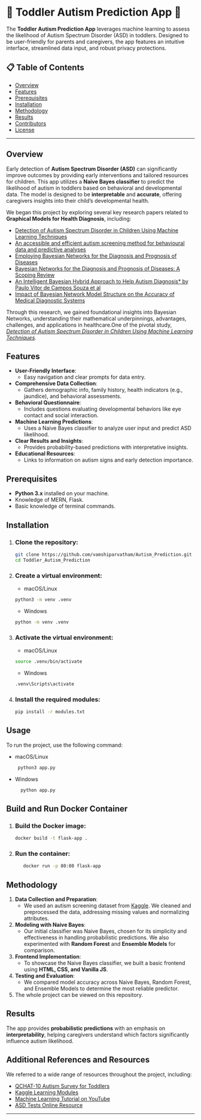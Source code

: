 # 🧩 Toddler Autism Prediction App 🧠

The **Toddler Autism Prediction App** leverages machine learning to assess the likelihood of Autism Spectrum Disorder (ASD) in toddlers. Designed to be user-friendly for parents and caregivers, the app features an intuitive interface, streamlined data input, and robust privacy protections.

## 📋 Table of Contents

- [Overview](#overview)
- [Features](#features)
- [Prerequisites](#prerequisites)
- [Installation](#installation)
- [Methodology](#methodology)
- [Results](#results)
- [Contributors](#contributors)
- [License](#license)
  

---

## Overview

Early detection of **Autism Spectrum Disorder (ASD)** can significantly improve outcomes by providing early interventions and tailored resources for children. This app utilizes a **Naive Bayes classifier** to predict the likelihood of autism in toddlers based on behavioral and developmental data. The model is designed to be **interpretable** and **accurate**, offering caregivers insights into their child’s developmental health.

We began this project by exploring several key research papers related to **Graphical Models for Health Diagnosis**, including:

- [Detection of Autism Spectrum Disorder in Children Using Machine Learning Techniques](https://link.springer.com/article/10.1007/s42979-021-00776-5)
- [An accessible and efficient autism screening method for behavioural data and predictive analyses](https://journals.sagepub.com/doi/10.1177/1460458218796636)
- [Employing Bayesian Networks for the Diagnosis and Prognosis of Diseases](https://arxiv.org/abs/2304.06400)
- [Bayesian Networks for the Diagnosis and Prognosis of Diseases: A Scoping Review](https://www.mdpi.com/2504-4990/6/2/58)
- [An Intelligent Bayesian Hybrid Approach to Help Autism Diagnosis* by Paulo Vitor de Campos Souza et al](https://link.springer.com/article/10.1007/s00500-021-05877-0)
- [Impact of Bayesian Network Model Structure on the Accuracy of Medical Diagnostic Systems](https://ali-fahmi.github.io/files/papers/paper5.pdf)

Through this research, we gained foundational insights into Bayesian Networks, understanding their mathematical underpinnings, advantages, challenges, and applications in healthcare.One of the pivotal study, *[Detection of Autism Spectrum Disorder in Children Using Machine Learning Techniques](https://link.springer.com/article/10.1007/s42979-021-00776-5)*.

## Features

- **User-Friendly Interface**:
  - Easy navigation and clear prompts for data entry.
- **Comprehensive Data Collection**:
  - Gathers demographic info, family history, health indicators (e.g., jaundice), and behavioral assessments.
- **Behavioral Questionnaire**:
  - Includes questions evaluating developmental behaviors like eye contact and social interaction.
- **Machine Learning Predictions**:
  - Uses a Naive Bayes classifier to analyze user input and predict ASD likelihood.
- **Clear Results and Insights**:
  - Provides probability-based predictions with interpretative insights.
- **Educational Resources**:
  - Links to information on autism signs and early detection importance.

## Prerequisites

- **Python 3.x** installed on your machine.
- Knowledge of MERN, Flask.
- Basic knowledge of terminal commands.

## Installation

 1. ### **Clone the repository**:

    ```bash
    git clone https://github.com/vamshiparvatham/Autism_Prediction.git
    cd Toddler_Autism_Prediction
    ```

 2. ### **Create a virtual environment**:

    - macOS/Linux

    ```bash
    python3 -m venv .venv
    ```

    - Windows

    ```bash
    python -m venv .venv
    ```

 3. ### **Activate the virtual environment**:

     - macOS/Linux

    ```bash
    source .venv/bin/activate 
    ```

    - Windows

    ```bash
    .venv\Scripts\activate 
    ```

 4. ### **Install the required modules**:


    ```bash
    pip install -r modules.txt
    ```

 ## Usage

 To run the project, use the following command:
 - macOS/Linux
   ```bash
    python3 app.py
   ```
 - Windows
   ```bash
     python app.py
    ```
   
 ## Build and Run Docker Container
 1. ### **Build the Docker image**:
    ```bash
    docker build -t flask-app .
    ```


 2. ### **Run the container**:
    ```bash
       docker run -p 80:80 flask-app
    ```
  

  ## Methodology

1. **Data Collection and Preparation**:
    - We used an autism screening dataset from [Kaggle](https://www.kaggle.com/datasets/fabdelja/autism-screening-for-toddlers). We cleaned and     preprocessed the data, addressing missing values and normalizing attributes.
3. **Modeling with Naive Bayes**:
    - Our initial classifier was Naive Bayes, chosen for its simplicity and effectiveness in handling probabilistic predictions. We also experimented     with **Random Forest** and **Ensemble Models** for comparison.
4. **Frontend Implementation**:
    - To showcase the Naive Bayes classifier, we built a basic frontend using **HTML, CSS, and Vanilla JS**.
5. **Testing and Evaluation**:
    - We compared model accuracy across Naive Bayes, Random Forest, and Ensemble Models to determine the most reliable predictor. 
6. The whole project can be viewed on this repository.

## Results

The app provides **probabilistic predictions** with an emphasis on **interpretability**, helping caregivers understand which factors significantly influence autism likelihood.

## Additional References and Resources

We referred to a wide range of resources throughout the project, including:
- [QCHAT-10 Autism Survey for Toddlers](https://www.autismalert.org/uploads/PDF/SCREENING--AUTISM--QCHAT-10%20Question%20Autism%20Survey%20for%20Toddlers.pdf)
- [Kaggle Learning Modules](https://www.kaggle.com/learn)
- [Machine Learning Tutorial on YouTube](https://www.youtube.com/watch?v=i_LwzRVP7bg)
- [ASD Tests Online Resource](https://www.asdtests.com/)


--- 
